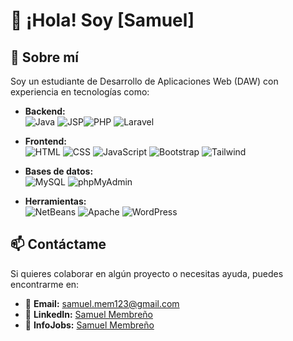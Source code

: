 # 👋 ¡Hola! Soy [Samuel]

## 🚀 Sobre mí
Soy un estudiante de Desarrollo de Aplicaciones Web (DAW) con experiencia en tecnologías como:

- **Backend:**  
  ![Java](https://img.shields.io/badge/Java-007396?style=for-the-badge&logo=java&logoColor=white) ![JSP](https://img.shields.io/badge/JSP-000000?style=for-the-badge&logo=java&logoColor=white)![PHP](https://img.shields.io/badge/PHP-777BB4?style=for-the-badge&logo=php&logoColor=white) ![Laravel](https://img.shields.io/badge/Laravel-FF2D20?style=for-the-badge&logo=laravel&logoColor=white)

- **Frontend:**  
  ![HTML](https://img.shields.io/badge/HTML5-E34F26?style=for-the-badge&logo=html5&logoColor=white) ![CSS](https://img.shields.io/badge/CSS3-1572B6?style=for-the-badge&logo=css3&logoColor=white) ![JavaScript](https://img.shields.io/badge/JavaScript-F7DF1E?style=for-the-badge&logo=javascript&logoColor=black) ![Bootstrap](https://img.shields.io/badge/Bootstrap-7952B3?style=for-the-badge&logo=bootstrap&logoColor=white) ![Tailwind](https://img.shields.io/badge/TailwindCSS-38B2AC?style=for-the-badge&logo=tailwind-css&logoColor=white)

- **Bases de datos:**  
  ![MySQL](https://img.shields.io/badge/MySQL-4479A1?style=for-the-badge&logo=mysql&logoColor=white) ![phpMyAdmin](https://img.shields.io/badge/phpMyAdmin-6C78AF?style=for-the-badge&logo=php&logoColor=white)

- **Herramientas:**  
  ![NetBeans](https://img.shields.io/badge/NetBeans-1B6AC6?style=for-the-badge&logo=apache-netbeans-ide&logoColor=white) ![Apache](https://img.shields.io/badge/Apache-D22128?style=for-the-badge&logo=apache&logoColor=white) ![WordPress](https://img.shields.io/badge/WordPress-21759B?style=for-the-badge&logo=wordpress&logoColor=white)



## 📫 Contáctame
Si quieres colaborar en algún proyecto o necesitas ayuda, puedes encontrarme en:
- 📧 **Email:** [samuel.mem123@gmail.com](mailto:samuel.mem123@gmail.com)
- 🔗 **LinkedIn:** [Samuel Membreño](https://www.linkedin.com/in/samuel-membre%C3%B1o-3845b52bb/)
- 💼 **InfoJobs:** [Samuel Membreño](https://www.infojobs.net/candidate/cv/view/index.xhtml?dgv=12543435670115930077)

